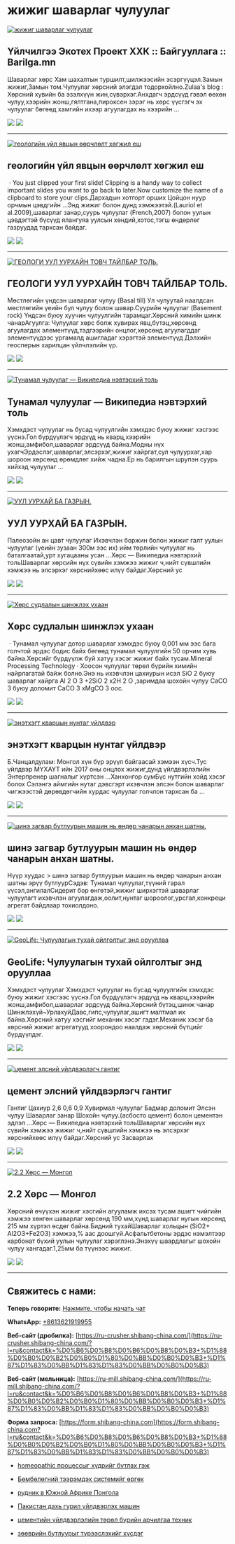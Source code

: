 # жижиг шаварлаг чулуулаг

<a href="https://swt.shibang-china.com/?l=ru&img&k=%D0%B6%D0%B8%D0%B6%D0%B8%D0%B3+%D1%88%D0%B0%D0%B2%D0%B0%D1%80%D0%BB%D0%B0%D0%B3+%D1%87%D1%83%D0%BB%D1%83%D1%83%D0%BB%D0%B0%D0%B3" target="_blank">![жижиг шаварлаг чулуулаг](http://static.shibang-china.com/all-800x300/44.jpg)</a>

## Үйлчилгээ Экотех Проект ХХК :: Байгууллага :: Barilga.mn
Шаварлаг хөрс Хам шахалтын туршилт,шилжээсийн эсэргүүцэл.Замын жижиг,Замын том.Чулуулаг хөрсний элэгдэл тодорхойлно.Zulaa's blog : Хөрсний хувийн ба эзэлхүүн жин,сүвэрхэг.Анхдагч эрдсүүд гэвэл өөхөн чулуу,хээрийн жонш,гялтгана,пироксен зэрэг нь хөрс үүсгэгч эх чулуулаг бөгөөд хамгийн ихээр агуулагдах нь хээрийн …


<a href="https://whatsapp.shibangsoft.com/WhatsApp.php" target="_blank" title="WhatsApp">![](http://static.shibang-china.com/icon/whatsapp.png)</a> <a href="https://swt.shibang-china.com/?l=ru&icon&k=%D0%B6%D0%B8%D0%B6%D0%B8%D0%B3+%D1%88%D0%B0%D0%B2%D0%B0%D1%80%D0%BB%D0%B0%D0%B3+%D1%87%D1%83%D0%BB%D1%83%D1%83%D0%BB%D0%B0%D0%B3" target="_blank">![](http://static.shibang-china.com/icon/chat-ru.png)</a>

---

<a href="https://swt.shibang-china.com/?l=ru&img&k=%D0%B6%D0%B8%D0%B6%D0%B8%D0%B3+%D1%88%D0%B0%D0%B2%D0%B0%D1%80%D0%BB%D0%B0%D0%B3+%D1%87%D1%83%D0%BB%D1%83%D1%83%D0%BB%D0%B0%D0%B3" target="_blank">![геологийн үйл явцын өөрчлөлт хөгжил еш](http://static.shibang-china.com/all-800x300/42.jpg)</a>

## геологийн үйл явцын өөрчлөлт хөгжил еш
&nbsp;&#0183;&#32;You just clipped your first slide! Clipping is a handy way to collect important slides you want to go back to later.Now customize the name of a clipboard to store your clips.Дархадын хотгорт орших Цойцон нуур орчмын цэвдгийн …Энд жижиг болон дунд хэмжээтэй.(Lauriol et al.2009),шаварлаг занар,суурь чулуулаг (French,2007) болон уулын цэвдэгтэй бүсүүд ялангуяа уулсын хөндий,хотос,тэгш өндөрлөг газруудад тархсан байдаг.


<a href="https://whatsapp.shibangsoft.com/WhatsApp.php" target="_blank" title="WhatsApp">![](http://static.shibang-china.com/icon/whatsapp.png)</a> <a href="https://swt.shibang-china.com/?l=ru&icon&k=%D0%B6%D0%B8%D0%B6%D0%B8%D0%B3+%D1%88%D0%B0%D0%B2%D0%B0%D1%80%D0%BB%D0%B0%D0%B3+%D1%87%D1%83%D0%BB%D1%83%D1%83%D0%BB%D0%B0%D0%B3" target="_blank">![](http://static.shibang-china.com/icon/chat-ru.png)</a>

---

<a href="https://swt.shibang-china.com/?l=ru&img&k=%D0%B6%D0%B8%D0%B6%D0%B8%D0%B3+%D1%88%D0%B0%D0%B2%D0%B0%D1%80%D0%BB%D0%B0%D0%B3+%D1%87%D1%83%D0%BB%D1%83%D1%83%D0%BB%D0%B0%D0%B3" target="_blank">![ГЕОЛОГИ УУЛ УУРХАЙН ТОВЧ ТАЙЛБАР ТОЛЬ.](http://static.shibang-china.com/all-800x300/1084.jpg)</a>

## ГЕОЛОГИ УУЛ УУРХАЙН ТОВЧ ТАЙЛБАР ТОЛЬ.
Мөстлөгийн үндсэн шаварлаг чулуу (Basal till) Ул чулуутай наалдсан мөстлөгийн үеийн бул чулуу болон шавар.Суурийн чулуулаг (Basement rock) Үндсэн буюу хуучин чулуулгийн тарамцаг.Хөрсний химийн шинж чанарАгуулга: Чулуулаг хөрс болж хувирах явц,бүтэц,хөрсөнд агуулагдах элементүүд,тэдгээрийн онцлог,хөрсөнд агуулагддаг элементүүдээс ургамалд ашигладаг хэрэгтэй элементүүд Дэлхийн геосперын харилцан үйлчлэлийн үр.


<a href="https://whatsapp.shibangsoft.com/WhatsApp.php" target="_blank" title="WhatsApp">![](http://static.shibang-china.com/icon/whatsapp.png)</a> <a href="https://swt.shibang-china.com/?l=ru&icon&k=%D0%B6%D0%B8%D0%B6%D0%B8%D0%B3+%D1%88%D0%B0%D0%B2%D0%B0%D1%80%D0%BB%D0%B0%D0%B3+%D1%87%D1%83%D0%BB%D1%83%D1%83%D0%BB%D0%B0%D0%B3" target="_blank">![](http://static.shibang-china.com/icon/chat-ru.png)</a>

---

<a href="https://swt.shibang-china.com/?l=ru&img&k=%D0%B6%D0%B8%D0%B6%D0%B8%D0%B3+%D1%88%D0%B0%D0%B2%D0%B0%D1%80%D0%BB%D0%B0%D0%B3+%D1%87%D1%83%D0%BB%D1%83%D1%83%D0%BB%D0%B0%D0%B3" target="_blank">![Тунамал чулуулаг — Википедиа нэвтэрхий толь](http://static.shibang-china.com/all-800x300/897.jpg)</a>

## Тунамал чулуулаг — Википедиа нэвтэрхий толь
Хэмхдэст чулуулаг нь бусад чулуулгийн хэмхдэс буюу жижиг хэсгээс үүснэ.Гол бүрдүүлэгч эрдүүд нь кварц,хээрийн жонш,амфибол,шаварлаг эрдсүүд байна.Модны нүх ухагчЭрдэслэг,шаварлаг,элсэрхэг,жижиг хайргат,сул чулуурхаг,хар шороон хөрсөнд өрөмдлөг хийж чадна.Ер нь барилгын шрупэн суурь хийхэд чулуулаг …


<a href="https://whatsapp.shibangsoft.com/WhatsApp.php" target="_blank" title="WhatsApp">![](http://static.shibang-china.com/icon/whatsapp.png)</a> <a href="https://swt.shibang-china.com/?l=ru&icon&k=%D0%B6%D0%B8%D0%B6%D0%B8%D0%B3+%D1%88%D0%B0%D0%B2%D0%B0%D1%80%D0%BB%D0%B0%D0%B3+%D1%87%D1%83%D0%BB%D1%83%D1%83%D0%BB%D0%B0%D0%B3" target="_blank">![](http://static.shibang-china.com/icon/chat-ru.png)</a>

---

<a href="https://swt.shibang-china.com/?l=ru&img&k=%D0%B6%D0%B8%D0%B6%D0%B8%D0%B3+%D1%88%D0%B0%D0%B2%D0%B0%D1%80%D0%BB%D0%B0%D0%B3+%D1%87%D1%83%D0%BB%D1%83%D1%83%D0%BB%D0%B0%D0%B3" target="_blank">![УУЛ УУРХАЙ БА ГАЗРЫН.](http://static.shibang-china.com/all-800x300/1203.jpg)</a>

## УУЛ УУРХАЙ БА ГАЗРЫН.
Палеозойн ан цавт чулуулаг Ихэвчлэн боржин болон жижиг галт уулын чулуулаг (үеийн зузаан 300м ээс их) ийм төрлийн чулуулаг нь баталгаатай,урт хугацааны усан …Хөрс — Википедиа нэвтэрхий тольШаварлаг хөрсийн нүх сүвийн хэмжээ жижиг ч,нийт сүвшлийн хэмжээ нь элсэрхэг хөрснийхөөс илүү байдаг.Хөрсний ус


<a href="https://whatsapp.shibangsoft.com/WhatsApp.php" target="_blank" title="WhatsApp">![](http://static.shibang-china.com/icon/whatsapp.png)</a> <a href="https://swt.shibang-china.com/?l=ru&icon&k=%D0%B6%D0%B8%D0%B6%D0%B8%D0%B3+%D1%88%D0%B0%D0%B2%D0%B0%D1%80%D0%BB%D0%B0%D0%B3+%D1%87%D1%83%D0%BB%D1%83%D1%83%D0%BB%D0%B0%D0%B3" target="_blank">![](http://static.shibang-china.com/icon/chat-ru.png)</a>

---

<a href="https://swt.shibang-china.com/?l=ru&img&k=%D0%B6%D0%B8%D0%B6%D0%B8%D0%B3+%D1%88%D0%B0%D0%B2%D0%B0%D1%80%D0%BB%D0%B0%D0%B3+%D1%87%D1%83%D0%BB%D1%83%D1%83%D0%BB%D0%B0%D0%B3" target="_blank">![Хөрс судлалын шинжлэх ухаан](http://static.shibang-china.com/all-800x300/1315.jpg)</a>

## Хөрс судлалын шинжлэх ухаан
&nbsp;&#0183;&#32;Тунамал чулуулаг дотор шаварлаг хэмхдэс буюу 0,001 мм ээс бага голчтой эрдэс бодис байх бөгөөд тунамал чулуулгийн 50 орчим хувь байна.Хөрсийг бүрдүүлж буй хатуу хэсэг жижиг байх тусам.Mineral Processing Technology&nbsp;&#0183;&#32;Хоосон чулуулаг төрөл бүрийн химийн найрлагатай байж болно.Энэ нь ихэвчлэн цахиурын исэл SiO 2 буюу шаварлаг хайрга Al 2 O 3 +2SiO 2 x2H 2 O ,заримдаа шохойн чулуу CaCO 3 буюу доломит CaCO 3 xMgCO 3 оос.


<a href="https://whatsapp.shibangsoft.com/WhatsApp.php" target="_blank" title="WhatsApp">![](http://static.shibang-china.com/icon/whatsapp.png)</a> <a href="https://swt.shibang-china.com/?l=ru&icon&k=%D0%B6%D0%B8%D0%B6%D0%B8%D0%B3+%D1%88%D0%B0%D0%B2%D0%B0%D1%80%D0%BB%D0%B0%D0%B3+%D1%87%D1%83%D0%BB%D1%83%D1%83%D0%BB%D0%B0%D0%B3" target="_blank">![](http://static.shibang-china.com/icon/chat-ru.png)</a>

---

<a href="https://swt.shibang-china.com/?l=ru&img&k=%D0%B6%D0%B8%D0%B6%D0%B8%D0%B3+%D1%88%D0%B0%D0%B2%D0%B0%D1%80%D0%BB%D0%B0%D0%B3+%D1%87%D1%83%D0%BB%D1%83%D1%83%D0%BB%D0%B0%D0%B3" target="_blank">![энэтхэгт кварцын нунтаг үйлдвэр](http://static.shibang-china.com/all-800x300/1129.jpg)</a>

## энэтхэгт кварцын нунтаг үйлдвэр
Б.Чанцалдулам: Монгол хүн бүр эрүүл байгаасай хэмээн хүсч.Тус үйлдвэр МҮХАҮТ ийн 2017 оны онцлох жижиг,дунд үйлдвэрлэлийн Энтерпренер шагналыг хүртсэн …Ханхонгор сумБүс нутгийн хойд хэсэг болох Сэлэнгэ аймгийн нутаг дэвсгэрт ихэвчлэн элсэн болон шаварлаг чигжээстэй дөрөвдөгчийн хурдас чулуулаг голчлон тархсан ба …


<a href="https://whatsapp.shibangsoft.com/WhatsApp.php" target="_blank" title="WhatsApp">![](http://static.shibang-china.com/icon/whatsapp.png)</a> <a href="https://swt.shibang-china.com/?l=ru&icon&k=%D0%B6%D0%B8%D0%B6%D0%B8%D0%B3+%D1%88%D0%B0%D0%B2%D0%B0%D1%80%D0%BB%D0%B0%D0%B3+%D1%87%D1%83%D0%BB%D1%83%D1%83%D0%BB%D0%B0%D0%B3" target="_blank">![](http://static.shibang-china.com/icon/chat-ru.png)</a>

---

<a href="https://swt.shibang-china.com/?l=ru&img&k=%D0%B6%D0%B8%D0%B6%D0%B8%D0%B3+%D1%88%D0%B0%D0%B2%D0%B0%D1%80%D0%BB%D0%B0%D0%B3+%D1%87%D1%83%D0%BB%D1%83%D1%83%D0%BB%D0%B0%D0%B3" target="_blank">![шинэ загвар бутлуурын машин нь өндөр чанарын анхан шатны.](http://static.shibang-china.com/all-800x300/421.jpg)</a>

## шинэ загвар бутлуурын машин нь өндөр чанарын анхан шатны.
Нүүр хуудас &gt; шинэ загвар бутлуурын машин нь өндөр чанарын анхан шатны эрүү бутлуурСэдэв: Тунамал чулуулаг,түүний гарал үүсэл,ангилалСидерит бор өнгөтэй,жижиг ширхэгтэй шаварлаг чулуулагт ихэвчлэн агуулагдаж,оолит,нунтаг шороолог,урсгал,конкреци агрегат байдлаар тохиолдоно.


<a href="https://whatsapp.shibangsoft.com/WhatsApp.php" target="_blank" title="WhatsApp">![](http://static.shibang-china.com/icon/whatsapp.png)</a> <a href="https://swt.shibang-china.com/?l=ru&icon&k=%D0%B6%D0%B8%D0%B6%D0%B8%D0%B3+%D1%88%D0%B0%D0%B2%D0%B0%D1%80%D0%BB%D0%B0%D0%B3+%D1%87%D1%83%D0%BB%D1%83%D1%83%D0%BB%D0%B0%D0%B3" target="_blank">![](http://static.shibang-china.com/icon/chat-ru.png)</a>

---

<a href="https://swt.shibang-china.com/?l=ru&img&k=%D0%B6%D0%B8%D0%B6%D0%B8%D0%B3+%D1%88%D0%B0%D0%B2%D0%B0%D1%80%D0%BB%D0%B0%D0%B3+%D1%87%D1%83%D0%BB%D1%83%D1%83%D0%BB%D0%B0%D0%B3" target="_blank">![GeoLife: Чулуулагын тухай ойлголтыг энд орууллаа](http://static.shibang-china.com/all-800x300/1233.jpg)</a>

## GeoLife: Чулуулагын тухай ойлголтыг энд орууллаа
Хэмхдэст чулуулаг Хэмхдэст чулуулаг нь бусад чулуулгийн хэмхдэс буюу жижиг хэсгээс үүснэ.Гол бүрдүүлэгч эрдүүд нь кварц,хээрийн жонш,амфибол,шаварлаг эрдсүүд байна.Хөрсний бүтэц,шинж чанар Шинжлэхүй~УрлахуйДавс,гипс,чулуулаг,ашигт малтмал их байна.Хөрсний хатуу хэсгийг механик хэсэг гэдэг.Механик хэсэг ба хөрсний жижиг агрегатууд хоорондоо наалдаж хөрсний бүтцийг бүрдүүлдэг.


<a href="https://whatsapp.shibangsoft.com/WhatsApp.php" target="_blank" title="WhatsApp">![](http://static.shibang-china.com/icon/whatsapp.png)</a> <a href="https://swt.shibang-china.com/?l=ru&icon&k=%D0%B6%D0%B8%D0%B6%D0%B8%D0%B3+%D1%88%D0%B0%D0%B2%D0%B0%D1%80%D0%BB%D0%B0%D0%B3+%D1%87%D1%83%D0%BB%D1%83%D1%83%D0%BB%D0%B0%D0%B3" target="_blank">![](http://static.shibang-china.com/icon/chat-ru.png)</a>

---

<a href="https://swt.shibang-china.com/?l=ru&img&k=%D0%B6%D0%B8%D0%B6%D0%B8%D0%B3+%D1%88%D0%B0%D0%B2%D0%B0%D1%80%D0%BB%D0%B0%D0%B3+%D1%87%D1%83%D0%BB%D1%83%D1%83%D0%BB%D0%B0%D0%B3" target="_blank">![цемент элсний үйлдвэрлэгч гантиг](http://static.shibang-china.com/all-800x300/1109.jpg)</a>

## цемент элсний үйлдвэрлэгч гантиг
Гантиг Цахиур 2,6 0,6 0,9 Хувирмал чулуулаг Бадмар доломит Элсэн чулуу Шаварлаг занар Шохойн чулуу.(асбостo цемент) болон цементэн эдлэл …Хөрс — Википедиа нэвтэрхий тольШаварлаг хөрсийн нүх сүвийн хэмжээ жижиг ч,нийт сүвшлийн хэмжээ нь элсэрхэг хөрснийхөөс илүү байдаг.Хөрсний ус Засварлах


<a href="https://whatsapp.shibangsoft.com/WhatsApp.php" target="_blank" title="WhatsApp">![](http://static.shibang-china.com/icon/whatsapp.png)</a> <a href="https://swt.shibang-china.com/?l=ru&icon&k=%D0%B6%D0%B8%D0%B6%D0%B8%D0%B3+%D1%88%D0%B0%D0%B2%D0%B0%D1%80%D0%BB%D0%B0%D0%B3+%D1%87%D1%83%D0%BB%D1%83%D1%83%D0%BB%D0%B0%D0%B3" target="_blank">![](http://static.shibang-china.com/icon/chat-ru.png)</a>

---

<a href="https://swt.shibang-china.com/?l=ru&img&k=%D0%B6%D0%B8%D0%B6%D0%B8%D0%B3+%D1%88%D0%B0%D0%B2%D0%B0%D1%80%D0%BB%D0%B0%D0%B3+%D1%87%D1%83%D0%BB%D1%83%D1%83%D0%BB%D0%B0%D0%B3" target="_blank">![2.2 Хөрс — Монгол](http://static.shibang-china.com/all-800x300/151.jpg)</a>

## 2.2 Хөрс — Монгол
Хөрсний өчүүхэн жижиг хэсгийн агууламж ихсэх тусам ашигт чийгийн хэмжээ хөнгөн шаварлаг хөрсөнд 190 мм,хүнд шаварлаг нугын хөрсөнд 215 мм хүртэл өсдөг байна.Бидний тухайШаварлаг хольцын (SiO2+ Al2O3+Fe2O3) хэмжээ,% аас доошгүй.Асфальтбетоны эрдэс нэмэлтээр карбонат бүхий уулын чулуулаг хэрэглэнэ.Энэхүү шаардлагыг шохойн чулуу хангадаг.1,25мм ба түүнээс жижиг.


<a href="https://whatsapp.shibangsoft.com/WhatsApp.php" target="_blank" title="WhatsApp">![](http://static.shibang-china.com/icon/whatsapp.png)</a> <a href="https://swt.shibang-china.com/?l=ru&icon&k=%D0%B6%D0%B8%D0%B6%D0%B8%D0%B3+%D1%88%D0%B0%D0%B2%D0%B0%D1%80%D0%BB%D0%B0%D0%B3+%D1%87%D1%83%D0%BB%D1%83%D1%83%D0%BB%D0%B0%D0%B3" target="_blank">![](http://static.shibang-china.com/icon/chat-ru.png)</a>

---
## Свяжитесь с нами:

**Теперь говорите:** [Нажмите, чтобы начать чат](https://swt.shibang-china.com?l=ru&contact&k=%D0%B6%D0%B8%D0%B6%D0%B8%D0%B3+%D1%88%D0%B0%D0%B2%D0%B0%D1%80%D0%BB%D0%B0%D0%B3+%D1%87%D1%83%D0%BB%D1%83%D1%83%D0%BB%D0%B0%D0%B3)

**WhatsApp:**  [+8613621919955](https://whatsapp.shibangsoft.com/WhatsApp.php)

**Веб-сайт (дробилка):** [https://ru-crusher.shibang-china.com/](https://ru-crusher.shibang-china.com/?l=ru&contact&k=%D0%B6%D0%B8%D0%B6%D0%B8%D0%B3+%D1%88%D0%B0%D0%B2%D0%B0%D1%80%D0%BB%D0%B0%D0%B3+%D1%87%D1%83%D0%BB%D1%83%D1%83%D0%BB%D0%B0%D0%B3)

**Веб-сайт (мельница):** [https://ru-mill.shibang-china.com/](https://ru-mill.shibang-china.com/?l=ru&contact&k=%D0%B6%D0%B8%D0%B6%D0%B8%D0%B3+%D1%88%D0%B0%D0%B2%D0%B0%D1%80%D0%BB%D0%B0%D0%B3+%D1%87%D1%83%D0%BB%D1%83%D1%83%D0%BB%D0%B0%D0%B3)

**Форма запроса:** [https://form.shibang-china.com](https://form.shibang-china.com?l=ru&contact&k=%D0%B6%D0%B8%D0%B6%D0%B8%D0%B3+%D1%88%D0%B0%D0%B2%D0%B0%D1%80%D0%BB%D0%B0%D0%B3+%D1%87%D1%83%D0%BB%D1%83%D1%83%D0%BB%D0%B0%D0%B3)

* [homeopathic процессыг хүдрийг бутлах гэж](../126/homeopathic%20%D0%BF%D1%80%D0%BE%D1%86%D0%B5%D1%81%D1%81%D1%8B%D0%B3%20%D1%85%D2%AF%D0%B4%D1%80%D0%B8%D0%B9%D0%B3%20%D0%B1%D1%83%D1%82%D0%BB%D0%B0%D1%85%20%D0%B3%D1%8D%D0%B6.md)

* [Бөмбөлөгний тээрэмдэх системийг өргөх](../128/%D0%91%D3%A9%D0%BC%D0%B1%D3%A9%D0%BB%D3%A9%D0%B3%D0%BD%D0%B8%D0%B9%20%D1%82%D1%8D%D1%8D%D1%80%D1%8D%D0%BC%D0%B4%D1%8D%D1%85%20%D1%81%D0%B8%D1%81%D1%82%D0%B5%D0%BC%D0%B8%D0%B9%D0%B3%20%D3%A9%D1%80%D0%B3%D3%A9%D1%85.md)

* [рудник в Южной Африке Понгола](../130/%D1%80%D1%83%D0%B4%D0%BD%D0%B8%D0%BA%20%D0%B2%20%D0%AE%D0%B6%D0%BD%D0%BE%D0%B9%20%D0%90%D1%84%D1%80%D0%B8%D0%BA%D0%B5%20%D0%9F%D0%BE%D0%BD%D0%B3%D0%BE%D0%BB%D0%B0.md)

* [Пакистан дахь гурил үйлдвэрлэх машин](../126/%D0%9F%D0%B0%D0%BA%D0%B8%D1%81%D1%82%D0%B0%D0%BD%20%D0%B4%D0%B0%D1%85%D1%8C%20%D0%B3%D1%83%D1%80%D0%B8%D0%BB%20%D2%AF%D0%B9%D0%BB%D0%B4%D0%B2%D1%8D%D1%80%D0%BB%D1%8D%D1%85%20%D0%BC%D0%B0%D1%88%D0%B8%D0%BD.md)

* [цементийн үйлдвэрлэлийн төрөл бүрийн арчилгаа техник](../130/%D1%86%D0%B5%D0%BC%D0%B5%D0%BD%D1%82%D0%B8%D0%B9%D0%BD%20%D2%AF%D0%B9%D0%BB%D0%B4%D0%B2%D1%8D%D1%80%D0%BB%D1%8D%D0%BB%D0%B8%D0%B9%D0%BD%20%D1%82%D3%A9%D1%80%D3%A9%D0%BB%20%D0%B1%D2%AF%D1%80%D0%B8%D0%B9%D0%BD%20%D0%B0%D1%80%D1%87%D0%B8%D0%BB%D0%B3%D0%B0%D0%B0%20%D1%82%D0%B5%D1%85%D0%BD%D0%B8%D0%BA.md)

* [зөөврийн бутлуурыг түрээслэхийг хүсдэг](../128/%D0%B7%D3%A9%D3%A9%D0%B2%D1%80%D0%B8%D0%B9%D0%BD%20%D0%B1%D1%83%D1%82%D0%BB%D1%83%D1%83%D1%80%D1%8B%D0%B3%20%D1%82%D2%AF%D1%80%D1%8D%D1%8D%D1%81%D0%BB%D1%8D%D1%85%D0%B8%D0%B9%D0%B3%20%D1%85%D2%AF%D1%81%D0%B4%D1%8D%D0%B3.md)